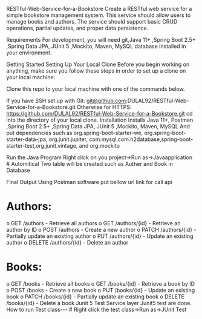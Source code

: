 RESTful-Web-Service-for-a-Bookstore
Create a RESTful web service for a simple bookstore management system. This service should allow users to manage books and authors. The service should support basic CRUD operations, partial updates, and proper data persistence.

Requirements
For development, you will need git,Java 11+ ,Spring Boot 2.5+ ,Spring Data JPA, JUnit 5 ,Mockito, Maven, MySQL database installed in your environment.

Getting Started
Setting Up Your Local Clone Before you begin working on anything, make sure you follow these steps in order to set up a clone on your local machine:

Clone this repo to your local machine with one of the commands below.

If you have SSH set up with Git:
git@github.com:DULAL92/RESTful-Web-Service-for-a-Bookstore.git
Otherwise for HTTPS:
https://github.com/DULAL92/RESTful-Web-Service-for-a-Bookstore.git
cd into the directory of your local clone.
Installation
Installs Java 11+, Postman ,Spring Boot 2.5+ ,Spring Data JPA, JUnit 5 ,Mockito, Maven, MySQL And put dependencies such as org.spring-boot-starter-we, org.spring-boot-starter-data-jpa, org.junit.jupiter, com.mysql,com.h2database,spring-boot-starter-test,org.junit.vintage, and org.mockito

Run the Java Program
Right click on you project->Run as->Javaapplication # Automitical Two table will be created such as Auther and Book in Database

Final Output
Using Postman software put bellow url link for call api
 # Authors:
  o GET /authors - Retrieve all authors
  o GET /authors/{id} - Retrieve an author by ID
  o POST /authors - Create a new author
  o PATCH /authors/{id} - Partially update an existing author
  o PUT /authors/{id} - Update an existing author
  o DELETE /authors/{id} - Delete an author

# Books:  
 o GET /books - Retrieve all books
 o GET /books/{id} - Retrieve a book by ID
 o POST /books - Create a new book
 o PUT /books/{id} - Update an existing book
 o PATCH /books/{id} - Partially update an existing book
 o DELETE /books/{id} - Delete a book
Junit 5 Test
Service layer Junit5 test are done. How to run Test class--- # Right click the test class->Run as->JUnit Test
